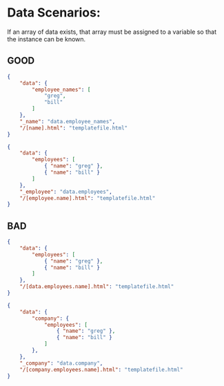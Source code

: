 # Data Scenarios: #

If an array of data exists, that array must be assigned to a variable so that the instance can be known.

## GOOD ##
```json
{
    "data": {
        "employee_names": [
            "greg",
            "bill"
        ]
    },
    "_name": "data.employee_names",
    "/[name].html": "templatefile.html"
}
```

```json
{
    "data": {
        "employees": [
            { "name": "greg" },
            { "name": "bill" }
        ]
    },
    "_employee": "data.employees",
    "/[employee.name].html": "templatefile.html"
}
```

## BAD ##
```json
{
    "data": {
        "employees": [
            { "name": "greg" },
            { "name": "bill" }
        ]
    },
    "/[data.employees.name].html": "templatefile.html"
}
```

```json
{
    "data": {
        "company": {
            "employees": [
                { "name": "greg" },
                { "name": "bill" }
            ]
        },
    },
    "_company": "data.company",
    "/[company.employees.name].html": "templatefile.html"
}
```
